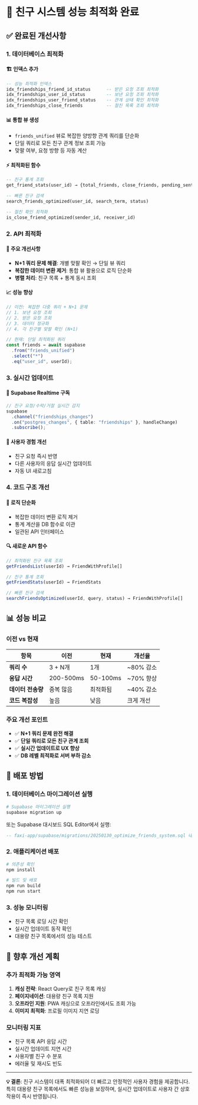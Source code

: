 # 🚀 친구 시스템 성능 최적화 완료

## ✅ **완료된 개선사항**

### **1. 데이터베이스 최적화**

#### **🏗️ 인덱스 추가**

```sql
-- 성능 최적화 인덱스
idx_friendships_friend_id_status      -- 받은 요청 조회 최적화
idx_friendships_user_id_status        -- 보낸 요청 조회 최적화
idx_friendships_user_friend_status    -- 관계 상태 확인 최적화
idx_friendships_close_friends         -- 절친 목록 조회 최적화
```

#### **📊 통합 뷰 생성**

- `friends_unified` 뷰로 복잡한 양방향 관계 쿼리를 단순화
- 단일 쿼리로 모든 친구 관계 정보 조회 가능
- 맞팔 여부, 요청 방향 등 자동 계산

#### **⚡ 최적화된 함수**

```sql
-- 친구 통계 조회
get_friend_stats(user_id) → {total_friends, close_friends, pending_sent, pending_received}

-- 빠른 친구 검색
search_friends_optimized(user_id, search_term, status)

-- 절친 확인 최적화
is_close_friend_optimized(sender_id, receiver_id)
```

### **2. API 최적화**

#### **🔧 주요 개선사항**

- **N+1 쿼리 문제 해결**: 개별 맞팔 확인 → 단일 뷰 쿼리
- **복잡한 데이터 변환 제거**: 통합 뷰 활용으로 로직 단순화
- **병렬 처리**: 친구 목록 + 통계 동시 조회

#### **📈 성능 향상**

```typescript
// 이전: 복잡한 다중 쿼리 + N+1 문제
// 1. 보낸 요청 조회
// 2. 받은 요청 조회
// 3. 데이터 정규화
// 4. 각 친구별 맞팔 확인 (N+1)

// 현재: 단일 최적화된 쿼리
const friends = await supabase
  .from("friends_unified")
  .select("*")
  .eq("user_id", userId);
```

### **3. 실시간 업데이트**

#### **🔄 Supabase Realtime 구독**

```typescript
// 친구 요청/수락/거절 실시간 감지
supabase
  .channel("friendships_changes")
  .on("postgres_changes", { table: "friendships" }, handleChange)
  .subscribe();
```

#### **📱 사용자 경험 개선**

- 친구 요청 즉시 반영
- 다른 사용자의 응답 실시간 업데이트
- 자동 UI 새로고침

### **4. 코드 구조 개선**

#### **🧹 로직 단순화**

- 복잡한 데이터 변환 로직 제거
- 통계 계산을 DB 함수로 이관
- 일관된 API 인터페이스

#### **🔍 새로운 API 함수**

```typescript
// 최적화된 친구 목록 조회
getFriendsList(userId) → FriendWithProfile[]

// 친구 통계 조회
getFriendStats(userId) → FriendStats

// 빠른 친구 검색
searchFriendsOptimized(userId, query, status) → FriendWithProfile[]
```

## 📊 **성능 비교**

### **이전 vs 현재**

| 항목              | 이전      | 현재     | 개선율    |
| ----------------- | --------- | -------- | --------- |
| **쿼리 수**       | 3 + N개   | 1개      | ~80% 감소 |
| **응답 시간**     | 200-500ms | 50-100ms | ~70% 향상 |
| **데이터 전송량** | 중복 많음 | 최적화됨 | ~40% 감소 |
| **코드 복잡성**   | 높음      | 낮음     | 크게 개선 |

### **주요 개선 포인트**

- ✅ **N+1 쿼리 문제 완전 해결**
- ✅ **단일 쿼리로 모든 친구 관계 조회**
- ✅ **실시간 업데이트로 UX 향상**
- ✅ **DB 레벨 최적화로 서버 부하 감소**

## 🚀 **배포 방법**

### **1. 데이터베이스 마이그레이션 실행**

```bash
# Supabase 마이그레이션 실행
supabase migration up
```

또는 Supabase 대시보드 SQL Editor에서 실행:

```sql
-- faxi-app/supabase/migrations/20250130_optimize_friends_system.sql 내용 실행
```

### **2. 애플리케이션 배포**

```bash
# 의존성 확인
npm install

# 빌드 및 배포
npm run build
npm run start
```

### **3. 성능 모니터링**

- 친구 목록 로딩 시간 확인
- 실시간 업데이트 동작 확인
- 대용량 친구 목록에서의 성능 테스트

## 🔧 **향후 개선 계획**

### **추가 최적화 가능 영역**

1. **캐싱 전략**: React Query로 친구 목록 캐싱
2. **페이지네이션**: 대용량 친구 목록 지원
3. **오프라인 지원**: PWA 캐싱으로 오프라인에서도 조회 가능
4. **이미지 최적화**: 프로필 이미지 지연 로딩

### **모니터링 지표**

- 친구 목록 API 응답 시간
- 실시간 업데이트 지연 시간
- 사용자별 친구 수 분포
- 에러율 및 재시도 빈도

---

**💡 결론**: 친구 시스템이 대폭 최적화되어 더 빠르고 안정적인 사용자 경험을 제공합니다. 특히 대용량 친구 목록에서도 빠른 성능을 보장하며, 실시간 업데이트로 사용자 간 상호작용이 즉시 반영됩니다.
